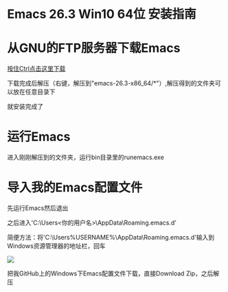 # Emacs 26.3 Win10 64位 安装指南

# 从GNU的FTP服务器下载Emacs

[按住Ctrl点击这里下载](http://gnu.mirrors.hoobly.com/emacs/windows/emacs-26/emacs-26.3-x86_64.zip)

下载完成后解压（右键，解压到"emacs-26.3-x86_64/*"）,解压得到的文件夹可以放在任意目录下

就安装完成了

# 运行Emacs

进入刚刚解压到的文件夹，运行bin目录里的runemacs.exe

# 导入我的Emacs配置文件

先运行Emacs然后退出

之后进入'C:\Users\<你的用户名>\AppData\Roaming\.emacs.d'

简便方法：将'C:\Users\%USERNAME%\AppData\Roaming\.emacs.d'输入到Windows资源管理器的地址栏，回车

![](pic/address.png)

把我GitHub上的Windows下Emacs配置文件下载，直接Download Zip，之后解压

